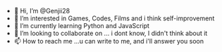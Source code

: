 - 👋 Hi, I’m @Genjii28
- 👀 I’m interested in Games, Codes, Films and i think self-improvement
- 🌱 I’m currently learning Python and JavaScript
- 💞️ I’m looking to collaborate on ... i dont know, I didn't think about it
- 📫 How to reach me ...u can write to me, and i'll answer you soon
